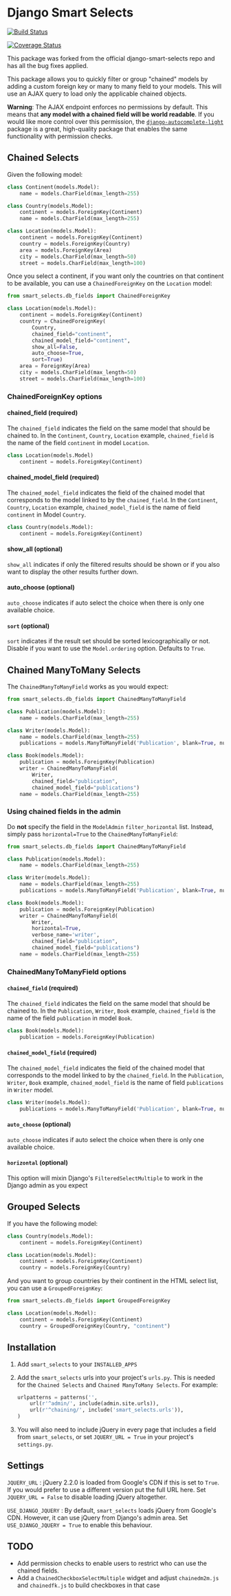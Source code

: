 # Django Smart Selects

[![Build Status](https://travis-ci.org/digi604/django-smart-selects.svg?branch=master)](https://travis-ci.org/digi604/django-smart-selects)

[![Coverage Status](https://coveralls.io/repos/github/digi604/django-smart-selects/badge.svg?branch=master)](https://coveralls.io/github/digi604/django-smart-selects?branch=master)

This package was forked from the official django-smart-selects repo and has all the bug fixes applied. 

This package allows you to quickly filter or group "chained" models by adding a custom foreign key or many to many field to your models. This will use an AJAX query to load only the applicable chained objects.

**Warning**: The AJAX endpoint enforces no permissions by default.  This means that **any model with a chained field will be world readable**. If you would like more control over this permission, the [`django-autocomplete-light`](https://github.com/yourlabs/django-autocomplete-light) package is a great, high-quality package that enables the same functionality with permission checks.

## Chained Selects

Given the following model:

```python
class Continent(models.Model):
    name = models.CharField(max_length=255)

class Country(models.Model):
    continent = models.ForeignKey(Continent)
    name = models.CharField(max_length=255)

class Location(models.Model):
    continent = models.ForeignKey(Continent)
    country = models.ForeignKey(Country)
    area = models.ForeignKey(Area)
    city = models.CharField(max_length=50)
    street = models.CharField(max_length=100)
```

Once you select a continent, if you want only the countries on that continent to be available, you can use a `ChainedForeignKey` on the `Location` model:

```python
from smart_selects.db_fields import ChainedForeignKey

class Location(models.Model):
    continent = models.ForeignKey(Continent)
    country = ChainedForeignKey(
        Country,
        chained_field="continent",
        chained_model_field="continent",
        show_all=False,
        auto_choose=True,
        sort=True)
    area = ForeignKey(Area)
    city = models.CharField(max_length=50)
    street = models.CharField(max_length=100)
```

### ChainedForeignKey options

#### chained_field (required)

The `chained_field` indicates the field on the same model that should be chained to. In the `Continent`, `Country`, `Location` example, `chained_field` is the name of the field `continent` in model `Location`.

```python
class Location(models.Model)
    continent = models.ForeignKey(Continent)
```

#### chained_model_field (required)

The `chained_model_field` indicates the field of the chained model that corresponds to the model linked to by the `chained_field`. In the `Continent`, `Country`, `Location` example, `chained_model_field` is the name of field `continent` in Model `Country`.

```python
class Country(models.Model):
    continent = models.ForeignKey(Continent)
```

#### show_all (optional)

`show_all` indicates if only the filtered results should be shown or if you also want to display the other results further down.

#### auto_choose (optional)

`auto_choose` indicates if auto select the choice when there is only one available choice.

#### `sort` (optional)

`sort` indicates if the result set should be sorted lexicographically or not. Disable if you want to use the `Model.ordering` option. Defaults to `True`.


## Chained ManyToMany Selects

The `ChainedManyToManyField` works as you would expect:

```python
from smart_selects.db_fields import ChainedManyToManyField

class Publication(models.Model):
    name = models.CharField(max_length=255)

class Writer(models.Model):
    name = models.CharField(max_length=255)
    publications = models.ManyToManyField('Publication', blank=True, null=True)

class Book(models.Model):
    publication = models.ForeignKey(Publication)
    writer = ChainedManyToManyField(
        Writer,
        chained_field="publication",
        chained_model_field="publications")
    name = models.CharField(max_length=255)
```


### Using chained fields in the admin

Do **not** specify the field in the `ModelAdmin` `filter_horizontal` list. Instead, simply pass `horizontal=True` to the `ChainedManyToManyField`:

```python
from smart_selects.db_fields import ChainedManyToManyField

class Publication(models.Model):
    name = models.CharField(max_length=255)

class Writer(models.Model):
    name = models.CharField(max_length=255)
    publications = models.ManyToManyField('Publication', blank=True, null=True)

class Book(models.Model):
    publication = models.ForeignKey(Publication)
    writer = ChainedManyToManyField(
        Writer,
        horizontal=True,
        verbose_name='writer',
        chained_field="publication",
        chained_model_field="publications")
    name = models.CharField(max_length=255)
```


### ChainedManyToManyField options

#### `chained_field` (required)

The `chained_field` indicates the field on the same model that should be chained to. In the `Publication`, `Writer`, `Book` example, `chained_field` is the name of the field `publication` in model `Book`.

```python
class Book(models.Model):
    publication = models.ForeignKey(Publication)
```

#### `chained_model_field` (required)

The `chained_model_field` indicates the field of the chained model that corresponds to the model linked to by the `chained_field`. In the `Publication`, `Writer`, `Book` example, `chained_model_field` is the name of field `publications` in `Writer` model.

```python
class Writer(models.Model):
    publications = models.ManyToManyField('Publication', blank=True, null=True)
```

#### `auto_choose` (optional)

`auto_choose` indicates if auto select the choice when there is only one available choice.

#### `horizontal` (optional)

This option will mixin Django's `FilteredSelectMultiple` to work in the Django admin as you expect


## Grouped Selects

If you have the following model:

```python
class Country(models.Model):
    continent = models.ForeignKey(Continent)

class Location(models.Model):
    continent = models.ForeignKey(Continent)
    country = models.ForeignKey(Country)
```

And you want to group countries by their continent in the HTML select list, you can use a `GroupedForeignKey`:

```python
from smart_selects.db_fields import GroupedForeignKey

class Location(models.Model):
    continent = models.ForeignKey(Continent)
    country = GroupedForeignKey(Country, "continent")
```


## Installation

1. Add `smart_selects` to your `INSTALLED_APPS`
2. Add the `smart_selects` urls into your project's `urls.py`. This is needed for the `Chained Selects` and `Chained ManyToMany Selects`. For example:

    ```python
    urlpatterns = patterns('',
        url(r'^admin/', include(admin.site.urls)),
        url(r'^chaining/', include('smart_selects.urls')),
    )
    ```

3. You will also need to include jQuery in every page that includes a field from `smart_selects`, or set `JQUERY_URL = True` in your project's `settings.py`.


## Settings

`JQUERY_URL`
:   jQuery 2.2.0 is loaded from Google's CDN if this is set to `True`. If you would prefer to
    use a different version put the full URL here. Set `JQUERY_URL = False`
    to disable loading jQuery altogether.

`USE_DJANGO_JQUERY`
:   By default, `smart_selects` loads jQuery from Google's CDN. However, it can use jQuery from Django's
    admin area. Set `USE_DJANGO_JQUERY = True` to enable this behaviour.


## TODO

* Add permission checks to enable users to restrict who can use the chained fields.
* Add a `ChainedCheckboxSelectMultiple` widget and adjust `chainedm2m.js` and `chainedfk.js` to build checkboxes in that case
